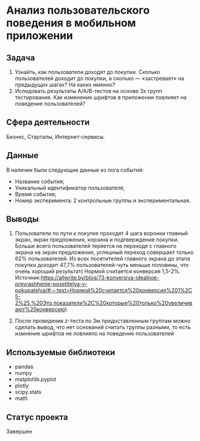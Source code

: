 
# Анализ пользовательского поведения в мобильном приложении

## Задача

1. Узнайть, как пользователи доходят до покупки. Сколько пользователей доходит до покупки, а сколько — «застревает» на предыдущих шагах? На каких именно?
2. Иследовать результаты А/А/В-тестов на основе 3х групп тестирования. Как изменение шрифтов в приложении повлияет на поведение пользователей?


## Сфера деятельности
Бизнес, Стартапы, Интернет-сервисы.

## Данные

В наличии были следующие данные из лога событий:
- Название события;
- Уникальный идентификатор пользователя;
- Время события;
- Номер эксперимента: 2 контрольные группы и экспериментальная.

## Выводы
1. Пользователи по пути к покупке проходят 4 шага воронки главный экран, экран предложения, корзина и подтверждение покупки.
Больше всего пользователей теряется на переходе с главного экрана на экран предложения, успешный переход совершает только 62% пользователей.
Из всех посетителей главного экрана до этапа покупки доходит 47,7% пользователей-чуть меньше половины, что очень хороший результат( Нормой считается конверсия 1,5-2%. Источник:https://allwrite.by/blog/73-konversiya-idealnoe-prevrashhenie-posetitelya-v-pokupatelya/#:~:text=Нормой%20считается%20конверсия%201%2C5-2%25.%20Это,показатели%2C%20которые%20только%20увеличивают%20конверсию)

2. После проведения z-теста по 3м предоставленным группам можно сделать вывод, что нет оснований считать группы разными, то есть измнение шрифтов не повлияло на поведение пользователей

## Используемые библиотеки
- pandas
- numpy
- matplotlib.pyplot
- plotly
- scipy.stats
- math


## Статус проекта
Завершен